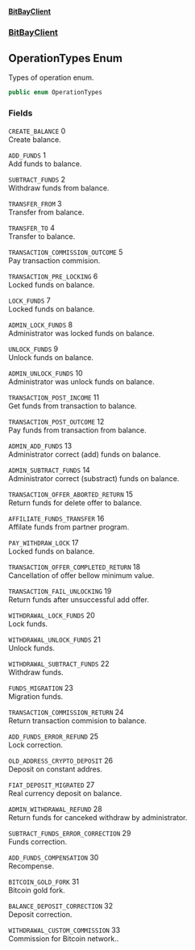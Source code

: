 #### [BitBayClient](./index.md 'index')
### [BitBayClient](./BitBayClient.md 'BitBayClient')
## OperationTypes Enum
Types of operation enum.  
```csharp
public enum OperationTypes
```
### Fields
<a name='BitBayClient-OperationTypes-CREATE_BALANCE'></a>
`CREATE_BALANCE` 0  
Create balance.  
  
<a name='BitBayClient-OperationTypes-ADD_FUNDS'></a>
`ADD_FUNDS` 1  
Add funds to balance.  
  
<a name='BitBayClient-OperationTypes-SUBTRACT_FUNDS'></a>
`SUBTRACT_FUNDS` 2  
Withdraw funds from balance.  
  
<a name='BitBayClient-OperationTypes-TRANSFER_FROM'></a>
`TRANSFER_FROM` 3  
Transfer from balance.  
  
<a name='BitBayClient-OperationTypes-TRANSFER_TO'></a>
`TRANSFER_TO` 4  
Transfer to balance.  
  
<a name='BitBayClient-OperationTypes-TRANSACTION_COMMISSION_OUTCOME'></a>
`TRANSACTION_COMMISSION_OUTCOME` 5  
Pay transaction commision.  
  
<a name='BitBayClient-OperationTypes-TRANSACTION_PRE_LOCKING'></a>
`TRANSACTION_PRE_LOCKING` 6  
Locked funds on balance.  
  
<a name='BitBayClient-OperationTypes-LOCK_FUNDS'></a>
`LOCK_FUNDS` 7  
Locked funds on balance.  
  
<a name='BitBayClient-OperationTypes-ADMIN_LOCK_FUNDS'></a>
`ADMIN_LOCK_FUNDS` 8  
Administrator was locked funds on balance.  
  
<a name='BitBayClient-OperationTypes-UNLOCK_FUNDS'></a>
`UNLOCK_FUNDS` 9  
Unlock funds on balance.  
  
<a name='BitBayClient-OperationTypes-ADMIN_UNLOCK_FUNDS'></a>
`ADMIN_UNLOCK_FUNDS` 10  
Administrator was unlock funds on balance.  
  
<a name='BitBayClient-OperationTypes-TRANSACTION_POST_INCOME'></a>
`TRANSACTION_POST_INCOME` 11  
Get funds from transaction to balance.  
  
<a name='BitBayClient-OperationTypes-TRANSACTION_POST_OUTCOME'></a>
`TRANSACTION_POST_OUTCOME` 12  
Pay funds from transaction from balance.  
  
<a name='BitBayClient-OperationTypes-ADMIN_ADD_FUNDS'></a>
`ADMIN_ADD_FUNDS` 13  
Administrator correct (add) funds on balance.  
  
<a name='BitBayClient-OperationTypes-ADMIN_SUBTRACT_FUNDS'></a>
`ADMIN_SUBTRACT_FUNDS` 14  
Administrator correct (substract) funds on balance.  
  
<a name='BitBayClient-OperationTypes-TRANSACTION_OFFER_ABORTED_RETURN'></a>
`TRANSACTION_OFFER_ABORTED_RETURN` 15  
Return funds for delete offer to balance.  
  
<a name='BitBayClient-OperationTypes-AFFILIATE_FUNDS_TRANSFER'></a>
`AFFILIATE_FUNDS_TRANSFER` 16  
Affilate funds from partner program.  
  
<a name='BitBayClient-OperationTypes-PAY_WITHDRAW_LOCK'></a>
`PAY_WITHDRAW_LOCK` 17  
Locked funds on balance.  
  
<a name='BitBayClient-OperationTypes-TRANSACTION_OFFER_COMPLETED_RETURN'></a>
`TRANSACTION_OFFER_COMPLETED_RETURN` 18  
Cancellation of offer bellow minimum value.  
  
<a name='BitBayClient-OperationTypes-TRANSACTION_FAIL_UNLOCKING'></a>
`TRANSACTION_FAIL_UNLOCKING` 19  
Return funds after unsuccessful add offer.  
  
<a name='BitBayClient-OperationTypes-WITHDRAWAL_LOCK_FUNDS'></a>
`WITHDRAWAL_LOCK_FUNDS` 20  
Lock funds.  
  
<a name='BitBayClient-OperationTypes-WITHDRAWAL_UNLOCK_FUNDS'></a>
`WITHDRAWAL_UNLOCK_FUNDS` 21  
Unlock funds.  
  
<a name='BitBayClient-OperationTypes-WITHDRAWAL_SUBTRACT_FUNDS'></a>
`WITHDRAWAL_SUBTRACT_FUNDS` 22  
Withdraw funds.  
  
<a name='BitBayClient-OperationTypes-FUNDS_MIGRATION'></a>
`FUNDS_MIGRATION` 23  
Migration funds.  
  
<a name='BitBayClient-OperationTypes-TRANSACTION_COMMISSION_RETURN'></a>
`TRANSACTION_COMMISSION_RETURN` 24  
Return transaction commision to balance.  
  
<a name='BitBayClient-OperationTypes-ADD_FUNDS_ERROR_REFUND'></a>
`ADD_FUNDS_ERROR_REFUND` 25  
Lock correction.  
  
<a name='BitBayClient-OperationTypes-OLD_ADDRESS_CRYPTO_DEPOSIT'></a>
`OLD_ADDRESS_CRYPTO_DEPOSIT` 26  
Deposit on constant addres.  
  
<a name='BitBayClient-OperationTypes-FIAT_DEPOSIT_MIGRATED'></a>
`FIAT_DEPOSIT_MIGRATED` 27  
Real currency deposit on balance.  
  
<a name='BitBayClient-OperationTypes-ADMIN_WITHDRAWAL_REFUND'></a>
`ADMIN_WITHDRAWAL_REFUND` 28  
Return funds for canceked withdraw by administrator.  
  
<a name='BitBayClient-OperationTypes-SUBTRACT_FUNDS_ERROR_CORRECTION'></a>
`SUBTRACT_FUNDS_ERROR_CORRECTION` 29  
Funds correction.  
  
<a name='BitBayClient-OperationTypes-ADD_FUNDS_COMPENSATION'></a>
`ADD_FUNDS_COMPENSATION` 30  
Recompense.  
  
<a name='BitBayClient-OperationTypes-BITCOIN_GOLD_FORK'></a>
`BITCOIN_GOLD_FORK` 31  
Bitcoin gold fork.  
  
<a name='BitBayClient-OperationTypes-BALANCE_DEPOSIT_CORRECTION'></a>
`BALANCE_DEPOSIT_CORRECTION` 32  
Deposit correction.  
  
<a name='BitBayClient-OperationTypes-WITHDRAWAL_CUSTOM_COMMISSION'></a>
`WITHDRAWAL_CUSTOM_COMMISSION` 33  
Commission for Bitcoin network..  
  
